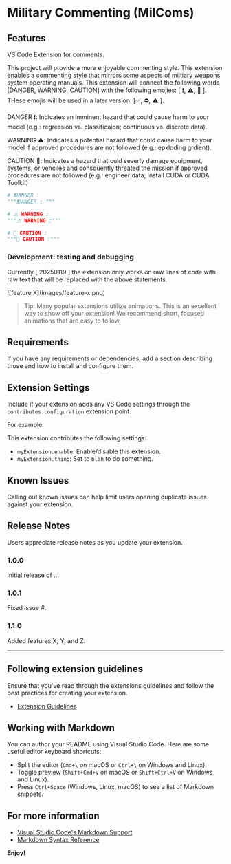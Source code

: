 # Military Commenting (MilComs) 

## Features
VS Code Extension for comments. 

This project will provide a more enjoyable commenting style. This extension enables a commenting style that mirrors some aspects of miltiary weapons system operating manuals. This extension will connect the following words [DANGER, WARNING, CAUTION] with the following emojies: [ ❗, ⚠️, 🚨 ]. THese emojis will be used in a later version: [✅, ⛔, ⚠ ].

DANGER ❗: Indicates an imminent hazard that could cause harm to your model (e.g.: regression vs. classificaion; continuous vs. discrete data).

WARNING ⚠️: Indicates a potential hazard that could cause harm to your model if approved procedures are not followed (e.g.: epxloding grdient).

CAUTION 🚨: Indicates a hazard that culd severly damage equipment, systems, or vehciles and consquently threated the mission if approved procedures are not followed (e.g.: engineer data; install CUDA or CUDA Toolkit)

```python
# ❗DANGER : 
"""❗DANGER : """

# ⚠️ WARNING :
"""⚠️ WARNING :"""

# 🚨 CAUTION :
"""🚨 CAUTION :"""
```

### Development: testing and debugging
Currently [ 20250119 ] the extension only works on raw lines of code with raw text that will be replaced with the above statements. 

\!\[feature X\]\(images/feature-x.png\)

> Tip: Many popular extensions utilize animations. This is an excellent way to show off your extension! We recommend short, focused animations that are easy to follow.

## Requirements

If you have any requirements or dependencies, add a section describing those and how to install and configure them.

## Extension Settings

Include if your extension adds any VS Code settings through the `contributes.configuration` extension point.

For example:

This extension contributes the following settings:

* `myExtension.enable`: Enable/disable this extension.
* `myExtension.thing`: Set to `blah` to do something.

## Known Issues

Calling out known issues can help limit users opening duplicate issues against your extension.

## Release Notes

Users appreciate release notes as you update your extension.

### 1.0.0

Initial release of ...

### 1.0.1

Fixed issue #.

### 1.1.0

Added features X, Y, and Z.

---

## Following extension guidelines

Ensure that you've read through the extensions guidelines and follow the best practices for creating your extension.

* [Extension Guidelines](https://code.visualstudio.com/api/references/extension-guidelines)

## Working with Markdown

You can author your README using Visual Studio Code. Here are some useful editor keyboard shortcuts:

* Split the editor (`Cmd+\` on macOS or `Ctrl+\` on Windows and Linux).
* Toggle preview (`Shift+Cmd+V` on macOS or `Shift+Ctrl+V` on Windows and Linux).
* Press `Ctrl+Space` (Windows, Linux, macOS) to see a list of Markdown snippets.

## For more information

* [Visual Studio Code's Markdown Support](http://code.visualstudio.com/docs/languages/markdown)
* [Markdown Syntax Reference](https://help.github.com/articles/markdown-basics/)

**Enjoy!**
